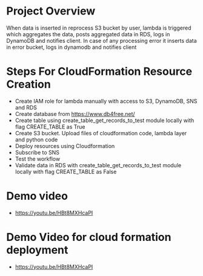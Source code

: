 # Project Overview
When data is inserted in reprocess S3 bucket by user, lambda is triggered which aggregates the data, posts aggregated
data in RDS, logs in DynamoDB and notifies client. In case of any processing error it inserts data in error bucket,
logs in dynamodb and notifies client

# Steps For CloudFormation Resource Creation
* Create IAM role for lambda manually with access to S3, DynamoDB, SNS and RDS
* Create database from https://www.db4free.net/
* Create table using create_table_get_records_to_test module locally with flag CREATE_TABLE as True
* Create S3 bucket. Upload files of cloudformation code, lambda layer and python code
* Deploy resources using Cloudformation
* Subscribe to SNS
* Test the workflow
* Validate data in RDS with create_table_get_records_to_test module locally with flag CREATE_TABLE as False

# Demo video
* https://youtu.be/HBt8MXHcaPI

# Demo Video for cloud formation deployment
* https://youtu.be/HBt8MXHcaPI
